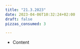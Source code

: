```yaml
---
title: "21.3.2023"
date: 2023-04-06T10:32:24+02:00
draft: false
pizzas_consumed: 3

---
```


- Content
